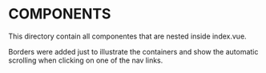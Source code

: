 # COMPONENTS

This directory contain all componentes that are nested inside index.vue.

Borders were added just to illustrate the containers and show the automatic scrolling when clicking on one of the nav links.
